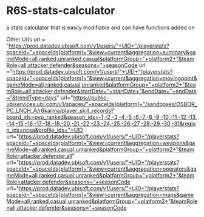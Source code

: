 # R6S-stats-calculator
a stats calculator that is easily modifiable and can have functions added on

Other Urls
url = "https://prod.datadev.ubisoft.com/v1/users/"+UID+"/playerstats?spaceId="+spaceIds[platform]+"&view=current&aggregation=summary&gameMode=all,ranked,unranked,casual&platformGroup="+platform2+"&teamRole=all,attacker,defender&seasons="+seasonCode
url ="https://prod.datadev.ubisoft.com/v1/users/"+UID+"/playerstats?spaceId="+spaceIds[platform]+"&view=current&aggregation=movingpoint&gameMode=all,ranked,casual,unranked&platformGroup="+platform2+"&teamRole=all,attacker,defender&startDate="+startDate+"&endDate="+endDate+"&trendType=days"
url="https://public-ubiservices.ubi.com/v1/spaces/"+spaceIds[platform]+"/sandboxes/OSBOR_PC_LNCH_A/r6karma/player_skill_records?board_ids=pvp_ranked&season_ids=-1,-2,-3,-4,-5,-6,-7,-8,-9,-10,-11,-12,-13,-14,-15,-16,-17,-18,-19,-20,-21,-22,-23,-24,-25,-26,-27,-28,-29,-30,-31&region_ids=ncsa&profile_ids="+UID
url="https://prod.datadev.ubisoft.com/v1/users/"+UID+"/playerstats?spaceId="+spaceIds[platform]+"&view=current&aggregation=weapons&gameMode=all,ranked,casual,unranked&platformGroup="+platform2+"&teamRole=attacker,defender,all"
url="https://prod.datadev.ubisoft.com/v1/users/"+UID+"/playerstats?spaceId="+spaceIds[platform]+"&view=current&aggregation=operators&gameMode=all,ranked,casual,unranked&platformGroup="+platform2+"&teamRole=attacker,defender&seasons="+seasonCode
url="https://prod.datadev.ubisoft.com/v1/users/"+UID+"/playerstats?spaceId="+spaceIds[platform]+"&view=current&aggregation=maps&gameMode=all,ranked,casual,unranked&platformGroup="+platform2+"&teamRole=all,attacker,defender&seasons="+seasonCode